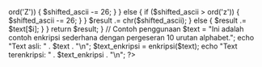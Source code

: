 <?php
function enkripsi($text)
{
  $result = "";
  $length = strlen($text);
  $shift = 10;
  for($i=0; $i<$length; $i++)
  {
    if (ctype_alpha($text[$i]))
    {
      $ascii = ord($text[$i]);
      $shifted_ascii = $ascii + $shift;
      if (ctype_upper($text[$i]))
      {
        if ($shifted_ascii > ord('Z'))
        {
          $shifted_ascii -= 26;
        }
      }
      else
      {
        if ($shifted_ascii > ord('z'))
        {
          $shifted_ascii -= 26;
        }
      }
      $result .= chr($shifted_ascii);
    }
    else
    {
      $result .= $text[$i];
    }
  }
  return $result;
}

// Contoh penggunaan
$text = "Ini adalah contoh enkripsi sederhana dengan pergeseran 10 urutan alphabet.";
echo "Text asli: " . $text . "\n";
$text_enkripsi = enkripsi($text);
echo "Text terenkripsi: " . $text_enkripsi . "\n";
?>
